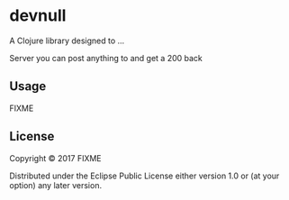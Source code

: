 # devnull

A Clojure library designed to ... 

Server you can post anything to and get a 200 back

## Usage

FIXME

## License

Copyright © 2017 FIXME

Distributed under the Eclipse Public License either version 1.0 or (at
your option) any later version.
